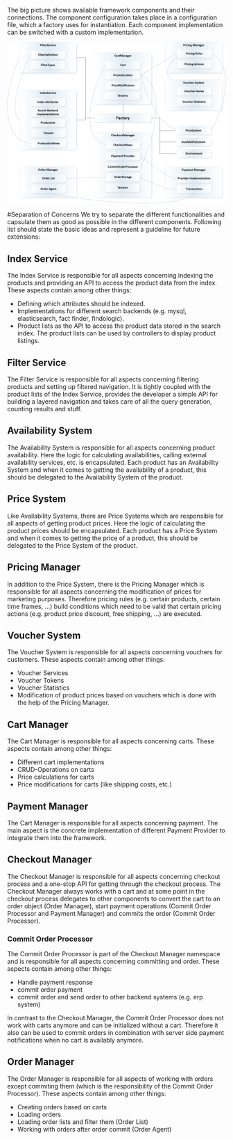 The big picture shows available framework components and their connections. The component configuration takes place in a configuration file, which a factory uses for instantiation. 
Each component implementation can be switched with a custom implementation. 

![bigpicture](images/bigpicture.png)

#Separation of Concerns
We try to separate the different functionalities and capsulate them as good as possible in the different components. 
Following list should state the basic ideas and represent a guideline for future extensions: 

## Index Service
The Index Service is responsible for all aspects concerning indexing the products and providing an API to access the product data from the index. 
These aspects contain among other things: 

*   Defining which attributes should be indexed.
*   Implementations for different search backends (e.g. mysql, elasticsearch, fact finder, findologic).
*   Product lists as the API to access the product data stored in the search index. The product lists can be used by controllers to display product listings.


## Filter Service
The Filter Service is responsible for all aspects concerning filtering products and setting up filtered navigation. 
 It is tightly coupled with the product lists of the Index Service, provides the developer a simple API for building
 a layered navigation and takes care of all the query generation, counting results and stuff.  


## Availability System
The Availability System is responsible for all aspects concerning product availability. Here the logic for calculating availabilities, 
 calling external availability services, etc. is encapsulated. Each product has an Availability System  and when it comes to getting the 
 availability of a product, this should be delegated to the Availability System of the product.  


## Price System
Like Availability Systems, there are Price Systems which are responsible for all aspects of getting product prices. Here the logic of
 calculating the product prices should be encapsulated. Each product has a Price System  and when it comes to getting the 
 price of a product, this should be delegated to the Price System of the product.   


## Pricing Manager
In addition to the Price System, there is the Pricing Manager which is responsible for all aspects concerning the modification of prices 
 for marketing purposes. Therefore pricing rules (e.g. certain products, certain time frames, ...) build conditions which
 need to be valid that certain pricing actions (e.g. product price discount, free shipping, ...) are executed. 


## Voucher System
The Voucher System is responsible for all aspects concerning vouchers for customers. These aspects contain among other things:

* Voucher Services
* Voucher Tokens
* Voucher Statistics
* Modification of product prices based on vouchers which is done with the help of the Pricing Manager. 


## Cart Manager
The Cart Manager is responsible for all aspects concerning carts. These aspects contain among other things:

* Different cart implementations
* CRUD-Operations on carts
* Price calculations for carts 
* Price modifications for carts (like shipping costs, etc.) 


## Payment Manager
The Cart Manager is responsible for all aspects concerning payment. The main aspect is the concrete implementation of
 different Payment Provider to integrate them into the framework. 


## Checkout Manager
The Checkout Manager is responsible for all aspects concerning checkout process and a one-stop API for getting through the checkout process.
 The Checkout Manager always works with a cart and at some point in the checkout process delegates to other components to 
 convert the cart to an order object (Order Manager), start payment operations (Commit Order Processor and Payment Manager) 
 and commits the order (Commit Order Processor). 

### Commit Order Processor
The Commit Order Processor is part of the Checkout Manager namespace and is responsible for all aspects concerning committing and order. 
These aspects contain among other things:

* Handle payment response
* commit order payment
* commit order and send order to other backend systems (e.g. erp system) 

In contrast to the Checkout Manager, the Commit Order Processor does not work with carts anymore and can be initialized without a cart. 
Therefore it also can be used to commit orders in combination with server side payment notifications when no cart is availably anymore. 


## Order Manager 
The Order Manager is responsible for all aspects of working with orders except commiting them (which is the responsibility of the Commit
 Order Processor). These aspects contain among other things:
 
* Creating orders based on carts
* Loading orders 
* Loading order lists and filter them (Order List)
* Working with orders after order commit (Order Agent) 
